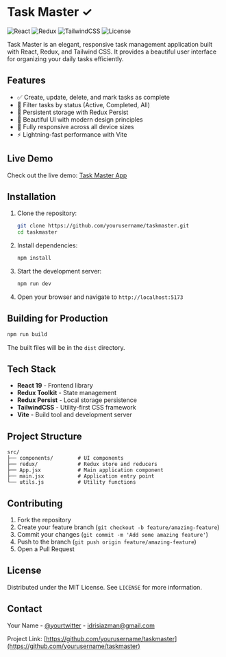 # Task Master ✓

![React](https://img.shields.io/badge/React-19.0.0-blue)
![Redux](https://img.shields.io/badge/Redux-9.2.0-purple)
![TailwindCSS](https://img.shields.io/badge/TailwindCSS-3.4.17-teal)
![License](https://img.shields.io/badge/License-MIT-green)

Task Master is an elegant, responsive task management application built with React, Redux, and Tailwind CSS. It provides a beautiful user interface for organizing your daily tasks efficiently.

<!-- Note: Add a screenshot of your application to the public directory and uncomment the line below -->
<!-- ![Task Master Screenshot](public/screenshot.png) -->

## Features

- ✅ Create, update, delete, and mark tasks as complete
- 🔄 Filter tasks by status (Active, Completed, All)
- 💾 Persistent storage with Redux Persist
- 🌙 Beautiful UI with modern design principles
- 📱 Fully responsive across all device sizes
- ⚡ Lightning-fast performance with Vite

## Live Demo

Check out the live demo: [Task Master App](https://task-master-todo.vercel.app/)

## Installation

1. Clone the repository:
   ```bash
   git clone https://github.com/yourusername/taskmaster.git
   cd taskmaster
   ```

2. Install dependencies:
   ```bash
   npm install
   ```

3. Start the development server:
   ```bash
   npm run dev
   ```

4. Open your browser and navigate to `http://localhost:5173`

## Building for Production

```bash
npm run build
```

The built files will be in the `dist` directory.

## Tech Stack

- **React 19** - Frontend library
- **Redux Toolkit** - State management
- **Redux Persist** - Local storage persistence
- **TailwindCSS** - Utility-first CSS framework
- **Vite** - Build tool and development server

## Project Structure

```
src/
├── components/        # UI components 
├── redux/             # Redux store and reducers
├── App.jsx            # Main application component
├── main.jsx           # Application entry point
└── utils.js           # Utility functions
```

## Contributing

1. Fork the repository
2. Create your feature branch (`git checkout -b feature/amazing-feature`)
3. Commit your changes (`git commit -m 'Add some amazing feature'`)
4. Push to the branch (`git push origin feature/amazing-feature`)
5. Open a Pull Request

## License

Distributed under the MIT License. See `LICENSE` for more information.

## Contact

Your Name - [@yourtwitter](https://twitter.com/yourtwitter) - idrisiazman@gmail.com

Project Link: [https://github.com/yourusername/taskmaster](https://github.com/yourusername/taskmaster)
